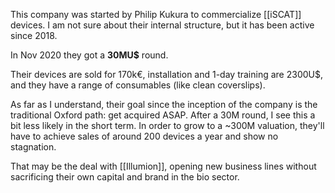 This company was started by Philip Kukura to commercialize [[iSCAT]] devices. I am not sure about their internal structure, but it has been active since 2018. 

In Nov 2020 they got a **30MU$** round. 

Their devices are sold for 170k€, installation and 1-day training are 2300U$, and they have a range of consumables (like clean coverslips). 

As far as I understand, their goal since the inception of the company is the traditional Oxford path: get acquired ASAP. After a 30M round, I see this a bit less likely in the short term. In order to grow to a ~300M valuation, they'll have to achieve sales of around 200 devices a year and show no stagnation. 

That may be the deal with [[Illumion]], opening new business lines without sacrificing their own capital and brand in the bio sector. 

